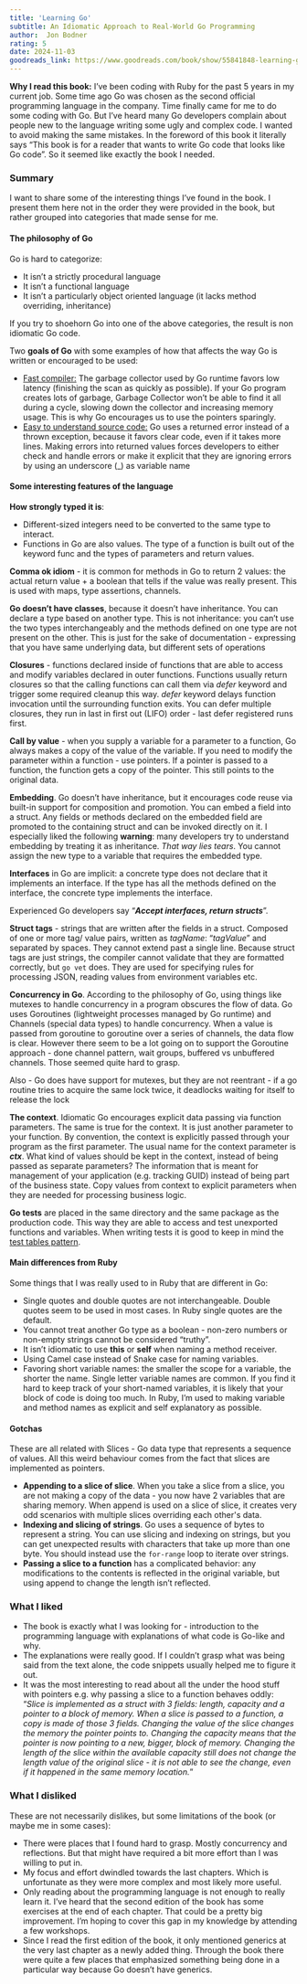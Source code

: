 ```yaml
---
title: 'Learning Go'
subtitle: An Idiomatic Approach to Real-World Go Programming
author:  Jon Bodner
rating: 5
date: 2024-11-03
goodreads_link: https://www.goodreads.com/book/show/55841848-learning-go
---
```


**Why I read this book:** I’ve been coding with Ruby for the past 5 years in my current job. Some time ago Go was chosen as the second official programming language in the company. Time finally came for me to do some coding with Go. But I’ve heard many Go developers complain about people new to the language writing some ugly and complex code. I wanted to avoid making the same mistakes. In the foreword of this book it literally says “This book is for a reader that wants to write Go code that looks like Go code”. So it seemed like exactly the book I needed.


### Summary

I want to share some of the interesting things I’ve found in the book. I present them here not in the order they were provided in the book, but rather  grouped into categories that made sense for me.


#### The philosophy of Go

Go is hard to categorize:
* It isn’t a strictly procedural language
* It isn’t a functional language
* It isn’t a particularly object oriented language (it lacks method overriding, inheritance)

If you try to shoehorn Go into one of the above categories, the result is non idiomatic Go code. 

Two **goals of Go** with some examples of how that affects the way Go is written or encouraged to be used:
* <span style="text-decoration:underline;">Fast compiler:</span> The garbage collector used by Go runtime favors low latency (finishing the scan as quickly as possible). If your Go program creates lots of garbage, Garbage Collector won’t be able to find it all during a cycle, slowing down the collector and increasing memory usage. This is why Go encourages us to use the pointers sparingly. 
* <span style="text-decoration:underline;">Easy to understand source code:</span> Go uses a returned error instead of a thrown exception, because it favors clear code, even if it takes more lines. Making errors into returned values forces developers to either check and handle errors or make it explicit that they are ignoring errors by using an underscore (_) as variable name


#### Some interesting features of the language

**How strongly typed it is**: 
* Different-sized integers need to be converted to the same type to interact.
* Functions in Go are also values. The type of a function is built out of the keyword func and the types of parameters and return values.

**Comma ok idiom** - it is common for methods in Go to return 2 values: the actual return value + a boolean that tells if the value was really present. This is used with maps, type assertions, channels. 

**Go doesn’t have classes**, because it doesn’t have inheritance. You can declare a type based on another type. This is not inheritance: you can’t use the two types interchangeably and the methods defined on one type are not present on the other. This is just for the sake of documentation - expressing that you have same underlying data, but different sets of operations

**Closures** - functions declared inside of functions that are able to access and modify variables declared in outer functions. Functions usually return closures so that the calling functions can call them via *defer* keyword and trigger some required cleanup this way. *defer* keyword delays function invocation until the surrounding function exits. You can defer multiple closures, they run in last in first out (LIFO) order - last defer registered runs first. 

**Call by value** - when you supply a variable for a parameter to a function, Go always makes a copy of the value of the variable. If you need to modify the parameter within a function - use pointers. If a pointer is passed to a function, the function gets a copy of the pointer. This still points to the original data.

**Embedding**. Go doesn’t have inheritance, but it encourages code reuse via built-in support for composition and promotion. You can embed a field into a struct. Any fields or methods declared on the embedded field are promoted to the containing struct and can be invoked directly on it. I especially liked the following **warning**: many developers try to understand embedding by treating it as inheritance. *That way lies tears*. You cannot assign the new type to a variable that requires the embedded type. 

**Interfaces**  in Go are implicit: a concrete type does not declare that it implements an interface. If the type has all the methods defined on the interface, the concrete type implements the interface. 

Experienced Go developers say “***Accept interfaces, return structs***”.

**Struct tags** - strings that are written after the fields in a struct. Composed of one or more tag/ value pairs, written as *tagName*: “*tagValue*” and separated by spaces. They cannot extend past a single line. Because struct tags are just strings, the compiler cannot validate that they are formatted correctly, but `go vet` does. They are used for specifying rules for processing JSON, reading values from environment variables etc. 

**Concurrency in Go**. According to the philosophy of Go, using things like mutexes to handle concurrency in a program obscures the flow of data. Go uses Goroutines (lightweight processes managed by Go runtime) and Channels (special data types) to handle concurrency. When a value is passed from goroutine to goroutine over a series of channels, the data flow is clear. However there seem to be a lot going on to support the Goroutine approach - done channel pattern, wait groups, buffered vs unbuffered channels. Those seemed quite hard to grasp.

Also - Go does have support for mutexes, but they are not reentrant - if a go routine tries to acquire the  same lock twice, it deadlocks waiting for itself to release the lock

**The context**. Idiomatic Go encourages explicit data passing via function parameters. The same is true for the context. It is just another parameter to your function. By convention, the context is explicitly passed through your program as the first parameter. The usual name for the context parameter is ***ctx***. What kind of values should be kept in the context, instead of being passed as separate parameters? The information that is meant for management of your application (e.g. tracking GUID)  instead of being part of the business state. Copy values from context to explicit parameters when they are needed for processing business logic.

**Go tests** are placed in the same directory and the same package as the production code. This way they are able to access and test unexported functions and variables. When writing tests it is good to keep in mind the [test tables pattern](https://github.com/uber-go/guide/blob/master/style.md#test-tables).


#### Main differences from Ruby

Some things that I was really used to in Ruby that are different in Go:



* Single quotes and double quotes are not interchangeable. Double quotes seem to be used in most cases. In Ruby single quotes are the default.
* You cannot treat another Go type as a boolean - non-zero numbers or non-empty strings cannot be considered “truthy”.
* It isn’t idiomatic to use **this** or **self** when naming a method receiver. 
* Using Camel case instead of Snake case for naming variables.
* Favoring short variable names: the smaller the scope for a variable, the shorter the name. Single letter variable names are common. If you find it hard to keep track of your short-named variables, it is likely that your block of code is doing too much. In Ruby, I’m used to making variable and method names as explicit and self explanatory as possible.


#### Gotchas

These are all related with Slices - Go data type that represents a sequence of values. All this weird behaviour comes from the fact that slices are implemented as pointers.

* **Appending to a slice of slice**. When you take a slice from a slice, you are not making a copy of the data - you now have 2 variables that are sharing memory. When append is used on a slice of slice, it creates very odd scenarios with multiple slices overriding each other's data.
* **Indexing and slicing of strings**. Go uses a sequence of bytes to represent a string. You can use slicing and indexing on strings, but you can get unexpected results with characters that take up more than one byte. You should instead use the  `for-range` loop to iterate over strings.
* **Passing a slice to a function** has a complicated behavior: any modifications to the contents is reflected in the original variable, but using append to change the length isn’t reflected. 

### What I liked

* The book is exactly what I was looking for - introduction to the programming language with explanations of what code is Go-like and why. 
* The explanations were really good. If I couldn’t grasp what was being said from the text alone, the code snippets usually helped me to figure it out. 
* It was the most interesting to read about all the under the hood stuff with pointers e.g. why passing a slice to a function behaves oddly: “*Slice is implemented as a struct with 3 fields: length, capacity and a pointer to a block of memory. When a slice is passed to a function, a copy is made of those 3 fields. Changing the value of the slice changes the memory the pointer points to. Changing the capacity means that the pointer is now pointing to a new, bigger, block of memory. Changing the length of the slice within the available capacity still does not change the length value of the original slice - it is not able to see the change, even if it happened in the same memory location.*”


### What I disliked

These are not necessarily dislikes, but some limitations of the book (or maybe me in some cases):



* There were places that I found hard to grasp. Mostly concurrency and reflections. But that might have required a bit more effort than I was willing to put in.
* My focus and effort dwindled towards the last chapters. Which is unfortunate as they were more complex and most likely more useful. 
* Only reading about the programming language is not enough to really learn it. I’ve heard that the second edition of the book has some exercises at the end of each chapter.  That could be a pretty big improvement. I’m hoping to cover this gap in my knowledge by attending a few workshops. 
* Since I read the first edition of the book, it only mentioned generics at the very last chapter as a newly added thing. Through the book there were quite a few places that emphasized something being done in a particular way because Go doesn’t have generics. 